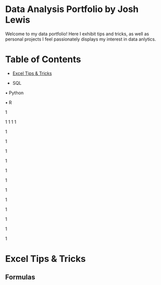 # **Data Analysis Portfolio by Josh Lewis**
Welcome to my data portfolio! Here I exhibit tips and tricks, as well as personal projects I feel passionately displays my interest in data anlytics.
# **Table of Contents**
- [Excel Tips & Tricks](#Excel-Tips-&-Tricks)
  
- SQL

• Python

• R

1

1
1
1
1

1

1

1

1

1

1

1

1

1

1

1

1
# **Excel Tips & Tricks**

## Formulas

